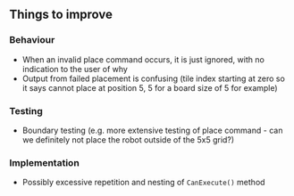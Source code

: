 ## Things to improve

### Behaviour
- When an invalid place command occurs, it is just ignored, with no indication to the user of why
- Output from failed placement is confusing (tile index starting at zero so it says cannot place at position 5, 5 for a board size of 5 for example)

### Testing
- Boundary testing (e.g. more extensive testing of place command - can we definitely not place the robot outside of the 5x5 grid?)

### Implementation
- Possibly excessive repetition and nesting of `CanExecute()` method